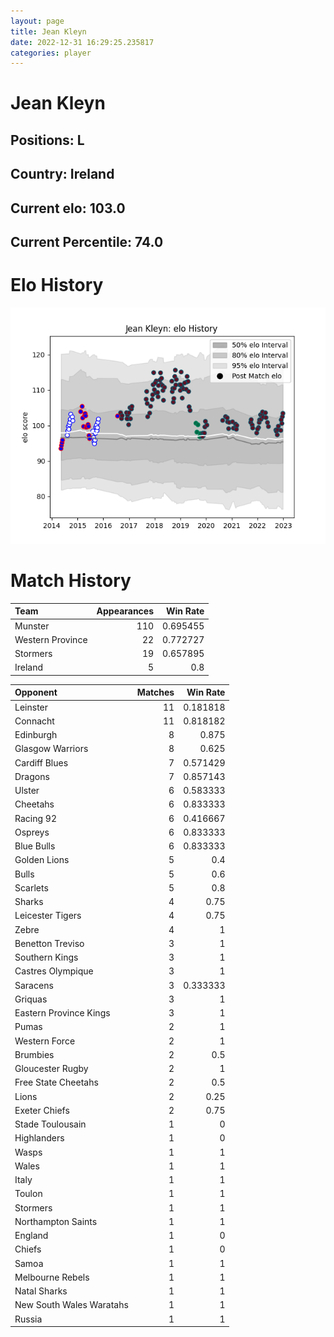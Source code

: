 ```yaml
---  
layout: page  
title: Jean Kleyn  
date: 2022-12-31 16:29:25.235817  
categories: player  
---
```

# Jean Kleyn

## Positions: L

## Country: Ireland

## Current elo: 103.0

## Current Percentile: 74.0

# Elo History


![elo history](history_JeanKleyn.png)
# Match History


| Team             |   Appearances |   Win Rate |
|:-----------------|--------------:|-----------:|
| Munster          |           110 |   0.695455 |
| Western Province |            22 |   0.772727 |
| Stormers         |            19 |   0.657895 |
| Ireland          |             5 |   0.8      |

| Opponent                 |   Matches |   Win Rate |
|:-------------------------|----------:|-----------:|
| Leinster                 |        11 |   0.181818 |
| Connacht                 |        11 |   0.818182 |
| Edinburgh                |         8 |   0.875    |
| Glasgow Warriors         |         8 |   0.625    |
| Cardiff Blues            |         7 |   0.571429 |
| Dragons                  |         7 |   0.857143 |
| Ulster                   |         6 |   0.583333 |
| Cheetahs                 |         6 |   0.833333 |
| Racing 92                |         6 |   0.416667 |
| Ospreys                  |         6 |   0.833333 |
| Blue Bulls               |         6 |   0.833333 |
| Golden Lions             |         5 |   0.4      |
| Bulls                    |         5 |   0.6      |
| Scarlets                 |         5 |   0.8      |
| Sharks                   |         4 |   0.75     |
| Leicester Tigers         |         4 |   0.75     |
| Zebre                    |         4 |   1        |
| Benetton Treviso         |         3 |   1        |
| Southern Kings           |         3 |   1        |
| Castres Olympique        |         3 |   1        |
| Saracens                 |         3 |   0.333333 |
| Griquas                  |         3 |   1        |
| Eastern Province Kings   |         3 |   1        |
| Pumas                    |         2 |   1        |
| Western Force            |         2 |   1        |
| Brumbies                 |         2 |   0.5      |
| Gloucester Rugby         |         2 |   1        |
| Free State Cheetahs      |         2 |   0.5      |
| Lions                    |         2 |   0.25     |
| Exeter Chiefs            |         2 |   0.75     |
| Stade Toulousain         |         1 |   0        |
| Highlanders              |         1 |   0        |
| Wasps                    |         1 |   1        |
| Wales                    |         1 |   1        |
| Italy                    |         1 |   1        |
| Toulon                   |         1 |   1        |
| Stormers                 |         1 |   1        |
| Northampton Saints       |         1 |   1        |
| England                  |         1 |   0        |
| Chiefs                   |         1 |   0        |
| Samoa                    |         1 |   1        |
| Melbourne Rebels         |         1 |   1        |
| Natal Sharks             |         1 |   1        |
| New South Wales Waratahs |         1 |   1        |
| Russia                   |         1 |   1        |